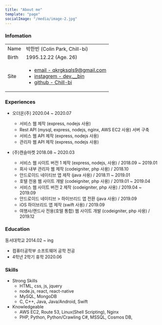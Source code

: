 ```yaml
---
title: "About me"
template: "page"
socialImage: "/media/image-2.jpg"
---
```


### Infomation

<table class='about_table'>
    <tr>
        <td>Name</td>
        <td>박한빈 (Colin Park, Chill-bi)</td>
    </tr>
    <tr>
        <td>Birth</td>
        <td>1995.12.22 (Age. 26)</td>
    </tr>
    <tr>
        <td>Site</td>
        <td>
            <ul>
                <li>
                    <a target="_blank" rel="noopener noreferrer"  href='mailto:qkrgksqls9@gmail.com'>email - qkrgksqls9@gmail.com</a></br>
                </li>
                <li>
                    <a target="_blank" rel="noopener noreferrer"  href='https://www.instagram.com/dev.__bin'>instagrem - dev.__bin</a><br>
                </li>
                <li>
                    <a target="_blank" rel="noopener noreferrer"  href='https://github.com/Chill-bi'>github - Chill-bi</a>
                </li>
            </ul>
        </td>
    </tr>
</table>

### Experiences
- 오더온(주) 2020.04 ~ 2020.07
    - 서비스 웹 제작 (express, nodejs 사용)
    - Rest API (mysql, express, nodejs, nginx, AWS EC2 사용) 서버 구축
    - 서비스 웹 API 제작 (express, nodejs 사용)
    - 관리자 웹 API 제작 (express, nodejs 사용)

- (주)캔슬마켓 2018.08 ~ 2020.03 
    - 서비스 웹 사이트 버전 1 제작 (express, nodejs, 사용) / 2018.09 ~ 2019.01
    - 회사 내부 관리자 웹 제작 (codeigniter, php 사용) / 2018.10
    - 안드로이드 네이티브 앱 제작 (java 사용) / 2018.11 ~ 2019.01
    - 호텔 전용 웹 사이트 개발 (codeigniter, php 사용) / 2019.01 ~ 2019.04
    - 서비스 웹 사이트 버전 2 제작 (codeigniter, php 사용) / 2019.04 ~ 2019.09
    - 안드로이드 네이티브 > 하이브리드 앱 전환 (java 사용) / 2019.09
    - iOS 하이브리드 앱 제작 (swift 사용) / 2019.09
    - 여행사/랜드사 전용(호텔 통합) 웹 사이트 개발 (codeigniter, php 사용) / 2019.12

### Education
동서대학교 2014.02 ~ ing
- 컴퓨터공학부 소프트웨어 공학 전공
- 4학년 2학기 휴학 2020.06

### Skills
- Strong Skills
    - HTML, css, js, jquery
    - node.js, react, react-native
    - MySQL, MongoDB
    - C, C++, Java, Java/Android, Swift
- Knowledgeable
    - AWS EC2, Route 53, Linux(Shell Scripting), Nginx
    - PHP, Python, Python/Crawling C#, MSSQL, Cosmos DB,